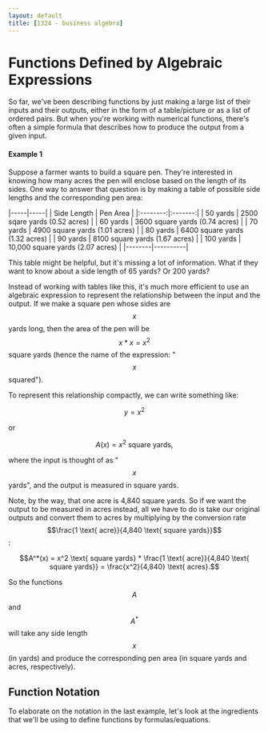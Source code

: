 ```yaml
---
layout: default
title: [1324 - business algebra]
---
```


Functions Defined by Algebraic Expressions
===

So far, we've been describing functions by just making a large list of their inputs and their outputs, either in the form of a table/picture or as a list of ordered pairs.  But when you're working with numerical functions, there's often a simple formula that describes how to produce the output from a given input.

#### Example 1
Suppose a farmer wants to build a square pen.  They're interested in knowing how many acres the pen will enclose based on the length of its sides.  One way to answer that question is by making a table of possible side lengths and the corresponding pen area:

|-----|-----|
| Side Length | Pen Area |
|:--------:|:-------:|
| 50 yards | 2500 sqare yards (0.52 acres) |
| 60 yards | 3600 square yards (0.74 acres) |
| 70 yards | 4900 square yards (1.01 acres) |
| 80 yards | 6400 square yards (1.32 acres) |
| 90 yards | 8100 square yards (1.67 acres) |
| 100 yards | 10,000 square yards (2.07 acres) |
|--------|----------|

This table might be helpful, but it's missing a lot of information.  What if they want to know about a side length of 65 yards?  Or 200 yards?

Instead of working with tables like this, it's much more efficient to use an algebraic expression to represent the relationship between the input and the output.  If we make a square pen whose sides are $$x$$ yards long, then the area of the pen will be $$x*x = x^2$$ square yards (hence the name of the expression: "$$x$$ squared").

To represent this relationship compactly, we can write something like:

$$y = x^2$$

or

$$A(x) = x^2 \text{ square yards},$$

where the input is thought of as "$$x$$ yards", and the output is measured in square yards.

Note, by the way, that one acre is 4,840 square yards.  So if we want the output to be measured in acres instead, all we have to do is take our original outputs and convert them to acres by multiplying by the conversion rate $$\frac{1 \text{ acre}}{4,840 \text{ square yards}}$$:

$$A^*(x) = x^2 \text{ square yards} * \frac{1 \text{ acre}}{4,840 \text{ square yards}} = \frac{x^2}{4,840} \text{ acres}.$$

So the functions $$A$$ and $$A^*$$ will take any side length $$x$$ (in yards) and produce the corresponding pen area (in square yards and acres, respectively).

## Function Notation

To elaborate on the notation in the last example, let's look at the ingredients that we'll be using to define functions by formulas/equations.

